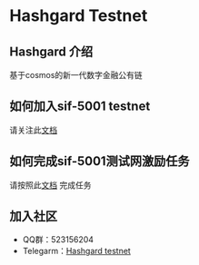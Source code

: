 # Hashgard Testnet
## Hashgard 介绍
基于cosmos的新一代数字金融公有链

## 如何加入sif-5001 testnet

请关注此[文档](../docs_CN/README.md)

## 如何完成sif-5001测试网激励任务

请按照此[文档](../sif_CN/sif-5001/sif-5001.md) 完成任务



## 加入社区

- QQ群：523156204
- Telegarm：[Hashgard testnet](https://t.me/joinchat/Gad-lBM6ne2s03toAz0WMg)


